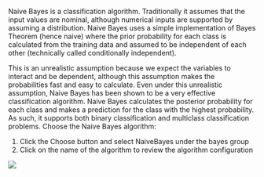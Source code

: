 Naive Bayes is a classification algorithm. Traditionally it assumes that the input values are
nominal, although numerical inputs are supported by assuming a distribution. Naive Bayes
uses a simple implementation of Bayes Theorem (hence naive) where the prior probability for
each class is calculated from the training data and assumed to be independent of each other
(technically called conditionally independent).

This is an unrealistic assumption because we expect the variables to interact and be dependent,
although this assumption makes the probabilities fast and easy to calculate. Even under this
unrealistic assumption, Naive Bayes has been shown to be a very effective classification algorithm.
Naive Bayes calculates the posterior probability for each class and makes a prediction for the
class with the highest probability. As such, it supports both binary classification and multiclass
classification problems. Choose the Naive Bayes algorithm:

1. Click the Choose button and select NaiveBayes under the bayes group
2. Click on the name of the algorithm to review the algorithm configuration

![](https://github.com/fenago/katacoda-scenarios/raw/master/machine-learning-mastery-weka/machine-learning-mastery-weka-chapter-17/steps/images/81.png)

